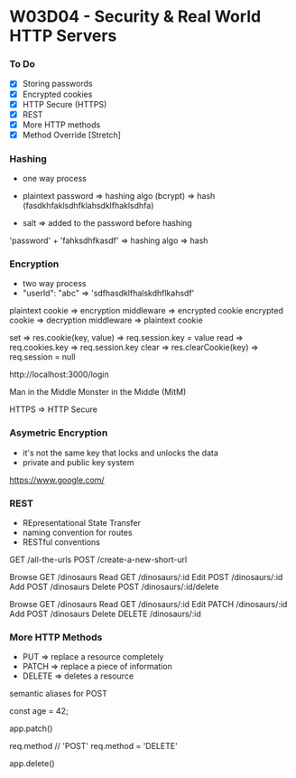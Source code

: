 # W03D04 - Security & Real World HTTP Servers

### To Do
- [x] Storing passwords
- [x] Encrypted cookies
- [x] HTTP Secure (HTTPS)
- [x] REST
- [x] More HTTP methods
- [x] Method Override [Stretch]

### Hashing
* one way process
* plaintext password => hashing algo (bcrypt) => hash (fasdkhfaklsdhfklahsdklfhaklsdhfa)

* salt => added to the password before hashing

'password' + 'fahksdhfkasdf' => hashing algo => hash

### Encryption
* two way process
* "userId": "abc" => 'sdfhasdklfhalskdhflkahsdf'

plaintext cookie => encryption middleware => encrypted cookie
encrypted cookie => decryption middleware => plaintext cookie


set => res.cookie(key, value) => req.session.key = value
read => req.cookies.key => req.session.key
clear => res.clearCookie(key) => req.session = null



http://localhost:3000/login

Man in the Middle
Monster in the Middle (MitM)

HTTPS => HTTP Secure

### Asymetric Encryption
* it's not the same key that locks and unlocks the data
* private and public key system


https://www.google.com/

### REST
* REpresentational State Transfer
* naming convention for routes
* RESTful conventions

GET /all-the-urls
POST /create-a-new-short-url

Browse  GET   /dinosaurs
Read    GET   /dinosaurs/:id
Edit    POST  /dinosaurs/:id
Add     POST  /dinosaurs
Delete  POST  /dinosaurs/:id/delete

Browse  GET     /dinosaurs
Read    GET     /dinosaurs/:id
Edit    PATCH   /dinosaurs/:id
Add     POST    /dinosaurs
Delete  DELETE  /dinosaurs/:id

### More HTTP Methods
* PUT => replace a resource completely
* PATCH => replace a piece of information
* DELETE => deletes a resource

semantic aliases for POST

const age = 42;

app.patch()

req.method // 'POST'
req.method = 'DELETE'

app.delete()






